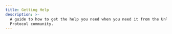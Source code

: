 ```yaml
---
title: Getting Help
description: >-
  A guide to how to get the help you need when you need it from the Unlock
  Protocol community.
---
```

